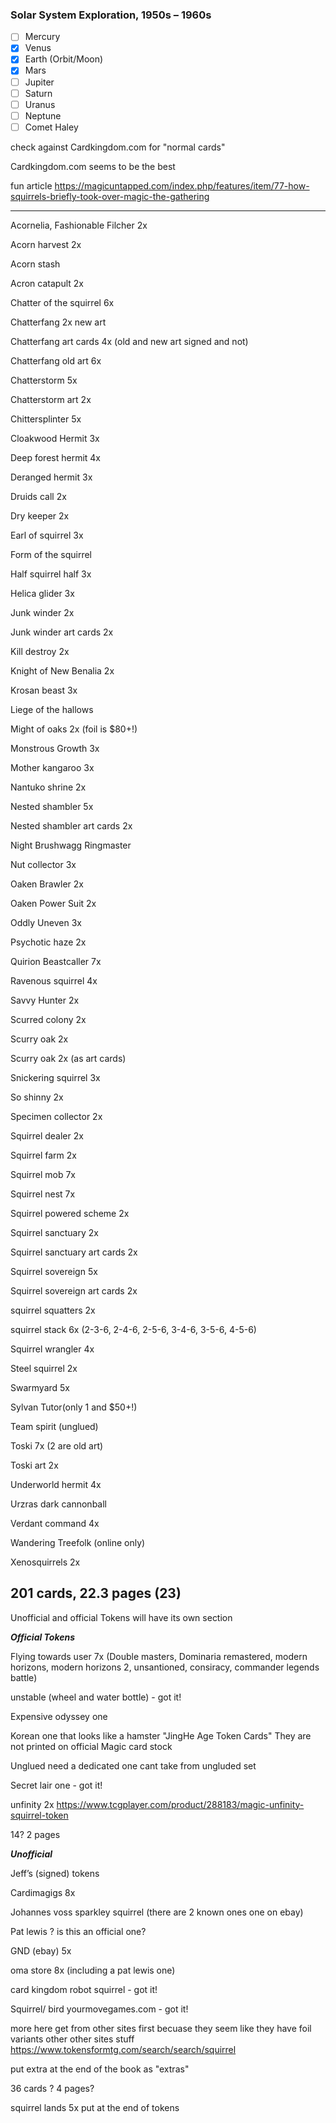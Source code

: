 ### Solar System Exploration, 1950s – 1960s

- [ ] Mercury
- [x] Venus
- [x] Earth (Orbit/Moon)
- [x] Mars
- [ ] Jupiter
- [ ] Saturn
- [ ] Uranus
- [ ] Neptune
- [ ] Comet Haley

check against Cardkingdom.com for "normal cards"

Cardkingdom.com seems to be the best

fun article https://magicuntapped.com/index.php/features/item/77-how-squirrels-briefly-took-over-magic-the-gathering

-------------------------------------------------------------------

Acornelia, Fashionable Filcher 2x

Acorn harvest 2x

Acorn stash

Acron catapult 2x

Chatter of the squirrel 6x

Chatterfang 2x new art

Chatterfang art cards 4x (old and new art signed and not)

Chatterfang old art 6x

Chatterstorm 5x

Chatterstorm art 2x

Chittersplinter 5x

Cloakwood Hermit 3x

Deep forest hermit 4x

Deranged hermit 3x

Druids call 2x

Dry keeper 2x

Earl of squirrel 3x

Form of the squirrel 

Half squirrel half 3x

Helica glider 3x

Junk winder 2x

Junk winder art cards 2x

Kill destroy 2x

Knight of New Benalia 2x

Krosan beast 3x

Liege of the hallows

Might of oaks 2x (foil is $80+!)

Monstrous Growth 3x

Mother kangaroo 3x

Nantuko shrine 2x

Nested shambler 5x

Nested shambler art cards 2x

Night Brushwagg Ringmaster

Nut collector 3x

Oaken Brawler 2x

Oaken Power Suit 2x

Oddly Uneven 3x

Psychotic haze 2x

Quirion Beastcaller 7x

Ravenous squirrel 4x

Savvy Hunter 2x

Scurred colony 2x

Scurry oak 2x

Scurry oak 2x (as art cards)

Snickering squirrel 3x

So shinny 2x

Specimen collector 2x

Squirrel dealer 2x

Squirrel farm 2x

Squirrel mob 7x

Squirrel nest 7x

Squirrel powered scheme 2x

Squirrel sanctuary 2x

Squirrel sanctuary art cards 2x

Squirrel sovereign 5x

Squirrel sovereign art cards 2x

squirrel squatters 2x

squirrel stack 6x (2-3-6, 2-4-6, 2-5-6, 3-4-6, 3-5-6, 4-5-6)

Squirrel wrangler 4x

Steel squirrel 2x

Swarmyard 5x

Sylvan Tutor(only 1 and $50+!)

Team spirit (unglued)

Toski 7x (2 are old art)

Toski art 2x

Underworld hermit 4x

Urzras dark cannonball

Verdant command 4x

Wandering Treefolk (online only)

Xenosquirrels 2x

201 cards, 22.3 pages (23)
-------------------------------------------------------------------
Unofficial and official Tokens will have its own section


*****Official Tokens*****

Flying towards user 7x (Double masters, Dominaria remastered, modern horizons, modern horizons 2, unsantioned, consiracy, commander legends battle) 

unstable (wheel and water bottle) - got it!

Expensive odyssey one

Korean one that looks like a hamster "JingHe Age Token Cards" They are not printed on official Magic card stock

Unglued  need a dedicated one cant take from ungluded set

Secret lair one  - got it!

unfinity 2x https://www.tcgplayer.com/product/288183/magic-unfinity-squirrel-token

14? 2 pages


*****Unofficial*****

Jeff’s (signed) tokens

Cardimagigs 8x

Johannes voss sparkley squirrel (there are 2 known ones one on ebay)

Pat lewis ? is this an official one?

GND (ebay) 5x

oma store 8x (including a pat lewis one)

card kingdom robot squirrel - got it!

Squirrel/ bird yourmovegames.com - got it!

more here get from other sites first becuase they seem like they have foil variants other other sites stuff https://www.tokensformtg.com/search/search/squirrel

put extra at the end of the book as "extras"

36 cards ? 4 pages?

squirrel lands 5x put at the end of tokens
